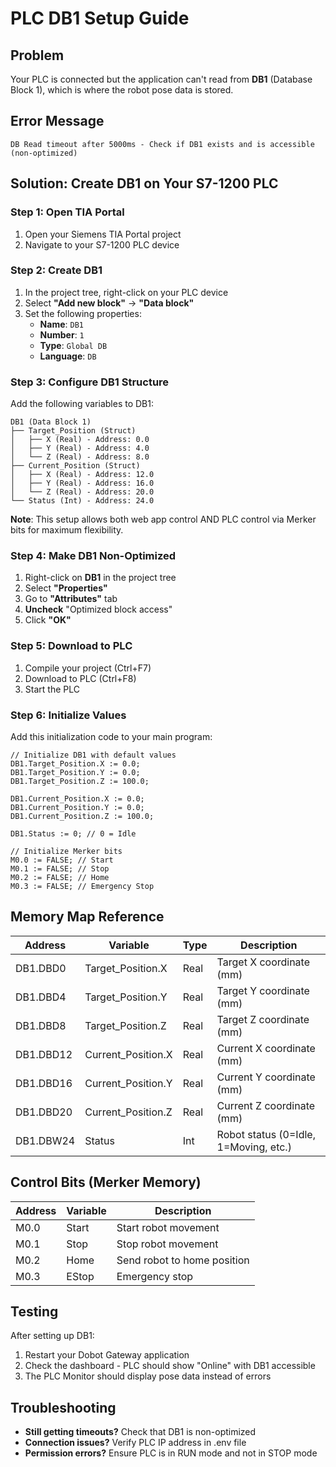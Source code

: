 # PLC DB1 Setup Guide

## Problem
Your PLC is connected but the application can't read from **DB1** (Database Block 1), which is where the robot pose data is stored.

## Error Message
```
DB Read timeout after 5000ms - Check if DB1 exists and is accessible (non-optimized)
```

## Solution: Create DB1 on Your S7-1200 PLC

### Step 1: Open TIA Portal
1. Open your Siemens TIA Portal project
2. Navigate to your S7-1200 PLC device

### Step 2: Create DB1
1. In the project tree, right-click on your PLC device
2. Select **"Add new block"** → **"Data block"**
3. Set the following properties:
   - **Name**: `DB1`
   - **Number**: `1`
   - **Type**: `Global DB`
   - **Language**: `DB`

### Step 3: Configure DB1 Structure
Add the following variables to DB1:

```
DB1 (Data Block 1)
├── Target_Position (Struct)
│   ├── X (Real) - Address: 0.0
│   ├── Y (Real) - Address: 4.0  
│   └── Z (Real) - Address: 8.0
├── Current_Position (Struct)
│   ├── X (Real) - Address: 12.0
│   ├── Y (Real) - Address: 16.0
│   └── Z (Real) - Address: 20.0
└── Status (Int) - Address: 24.0
```

**Note**: This setup allows both web app control AND PLC control via Merker bits for maximum flexibility.

### Step 4: Make DB1 Non-Optimized
1. Right-click on **DB1** in the project tree
2. Select **"Properties"**
3. Go to **"Attributes"** tab
4. **Uncheck** "Optimized block access"
5. Click **"OK"**

### Step 5: Download to PLC
1. Compile your project (Ctrl+F7)
2. Download to PLC (Ctrl+F8)
3. Start the PLC

### Step 6: Initialize Values
Add this initialization code to your main program:

```scl
// Initialize DB1 with default values
DB1.Target_Position.X := 0.0;
DB1.Target_Position.Y := 0.0;
DB1.Target_Position.Z := 100.0;

DB1.Current_Position.X := 0.0;
DB1.Current_Position.Y := 0.0;
DB1.Current_Position.Z := 100.0;

DB1.Status := 0; // 0 = Idle

// Initialize Merker bits
M0.0 := FALSE; // Start
M0.1 := FALSE; // Stop  
M0.2 := FALSE; // Home
M0.3 := FALSE; // Emergency Stop
```

## Memory Map Reference

| Address | Variable | Type | Description |
|---------|----------|------|-------------|
| DB1.DBD0 | Target_Position.X | Real | Target X coordinate (mm) |
| DB1.DBD4 | Target_Position.Y | Real | Target Y coordinate (mm) |
| DB1.DBD8 | Target_Position.Z | Real | Target Z coordinate (mm) |
| DB1.DBD12 | Current_Position.X | Real | Current X coordinate (mm) |
| DB1.DBD16 | Current_Position.Y | Real | Current Y coordinate (mm) |
| DB1.DBD20 | Current_Position.Z | Real | Current Z coordinate (mm) |
| DB1.DBW24 | Status | Int | Robot status (0=Idle, 1=Moving, etc.) |

## Control Bits (Merker Memory)

| Address | Variable | Description |
|---------|----------|-------------|
| M0.0 | Start | Start robot movement |
| M0.1 | Stop | Stop robot movement |
| M0.2 | Home | Send robot to home position |
| M0.3 | EStop | Emergency stop |

## Testing
After setting up DB1:
1. Restart your Dobot Gateway application
2. Check the dashboard - PLC should show "Online" with DB1 accessible
3. The PLC Monitor should display pose data instead of errors

## Troubleshooting
- **Still getting timeouts?** Check that DB1 is non-optimized
- **Connection issues?** Verify PLC IP address in .env file
- **Permission errors?** Ensure PLC is in RUN mode and not in STOP mode
